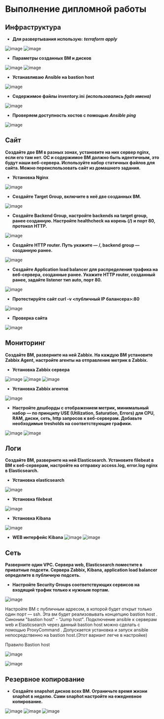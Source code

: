 # Выполнение дипломной работы

## Инфраструктура
- **Для развертывания использую:** ***terraform apply***

![image](https://github.com/SergeySS72/Diplom/assets/134854727/d256df04-0ead-4c7b-bffb-a9f8cd491073)
![image](https://github.com/SergeySS72/Diplom/assets/134854727/6970ade2-870a-4522-879d-48a42f5ccaf9)

- **Параметры созданных ВМ и дисков**

![image](https://github.com/SergeySS72/Diplom/assets/134854727/e2c41982-5ffb-4ef2-9f61-00dfbf1af87f)
![image](https://github.com/SergeySS72/Diplom/assets/134854727/277b5d01-b82f-4708-862b-6ed4fd52cb46)

- **Устанавливаю Ansible на bastion host**

![image](https://github.com/SergeySS72/Diplom/assets/134854727/d8db223f-e167-443d-8e3a-7c5beaf9ad03)

- **Содержимое файлы inventory.ini** ***(использовались fqdn имена)***

![image](https://github.com/SergeySS72/Diplom/assets/134854727/2db56a98-b8ea-4cb2-9b68-b5d1207cf448)

- **Проверяем доступность хостов с помощью** ***Ansible ping***

![image](https://github.com/SergeySS72/Diplom/assets/134854727/056b9e41-d41a-44ac-b945-9dd787df14e4)

## Сайт
****Создайте две ВМ в разных зонах, установите на них сервер nginx, если его там нет. ОС и содержимое ВМ должно быть идентичным, это будут наши веб-сервера.
Используйте набор статичных файлов для сайта. Можно переиспользовать сайт из домашнего задания.****

- **Установка Nginx**

![image](https://github.com/SergeySS72/Diplom/assets/134854727/e7a86b25-cd85-4423-86a0-1f4e1c8b2d66)

- **Создайте Target Group, включите в неё две созданных ВМ.**

![image](https://github.com/SergeySS72/Diplom/assets/134854727/02c555a5-8019-41e8-85d1-976a0a9b09ef)

- **Создайте Backend Group, настройте backends на target group, ранее созданную. Настройте healthcheck на корень (/) и порт 80, протокол HTTP.**

![image](https://github.com/SergeySS72/Diplom/assets/134854727/490c2928-f10f-4fbb-8e11-3b41b2bf7f1a)

- **Создайте HTTP router. Путь укажите — /, backend group — созданную ранее.**

![image](https://github.com/SergeySS72/Diplom/assets/134854727/6e96bea2-35bb-4e68-a703-5db408c28e2e)

- **Создайте Application load balancer для распределения трафика на веб-сервера, созданные ранее. Укажите HTTP router, созданный ранее, задайте listener тип auto, порт 80.**

![image](https://github.com/SergeySS72/Diplom/assets/134854727/4b7ac277-29d9-4446-9b78-6019326cd871)

- **Протестируйте сайт curl -v <публичный IP балансера>:80**

![image](https://github.com/SergeySS72/Diplom/assets/134854727/294dddf9-36b7-430d-9b2f-d30ec472932d)

- **Проверка сайта**

![image](https://github.com/SergeySS72/Diplom/assets/134854727/a3e0b7f0-5cad-4799-a4ca-3517284a1625)

## Мониторинг

****Создайте ВМ, разверните на ней Zabbix. На каждую ВМ установите Zabbix Agent, настройте агенты на отправление метрик в Zabbix.****
 
- **Установка Zabbix сервера**

![image](https://github.com/SergeySS72/Diplom/assets/134854727/ceb9a2a7-196d-4af3-84a0-018c47d40f4c)
![image](https://github.com/SergeySS72/Diplom/assets/134854727/eee4cbd9-67c9-44ce-a646-249d2b7ea186)
![image](https://github.com/SergeySS72/Diplom/assets/134854727/10884870-eb6f-40d8-a188-a8aaabe87842)

- **Установка Zabbix агентов**

![image](https://github.com/SergeySS72/Diplom/assets/134854727/643e5b21-3348-4029-9731-69814e573011)

- **Настройте дешборды с отображением метрик, минимальный набор — по принципу USE (Utilization, Saturation, Errors) для CPU, RAM, диски, сеть, http запросов к веб-серверам. Добавьте необходимые tresholds на соответствующие графики.**

![image](https://github.com/SergeySS72/Diplom/assets/134854727/930f1148-34b7-4af8-95c9-2b8dde7e6cb7)
![image](https://github.com/SergeySS72/Diplom/assets/134854727/25b292f7-0477-40ef-87b5-30df5c3209af)

## Логи

****Cоздайте ВМ, разверните на ней Elasticsearch. Установите filebeat в ВМ к веб-серверам, настройте на отправку access.log, error.log nginx в Elasticsearch.****

- **Установка elasticsearch**

![image](https://github.com/SergeySS72/Diplom/assets/134854727/a7fa2c72-1f1e-41df-abd6-192b02041853)

- **Установка filebeat**

![image](https://github.com/SergeySS72/Diplom/assets/134854727/6f8add5e-4b57-4a4d-8c4a-92b753142909)

- **Установка Kibana**

![image](https://github.com/SergeySS72/Diplom/assets/134854727/71dd326b-3b9d-4136-867a-cf8ef647b8e3)

- **WEB интерфейс Kibana**
![image](https://github.com/SergeySS72/Diplom/assets/134854727/097b45ce-88d1-4cd8-9f4e-fd1eef53ff52)
![image](https://github.com/SergeySS72/Diplom/assets/134854727/a96035c2-ef8b-4c70-9246-2278ebae2611)

## Сеть

****Разверните один VPC. Сервера web, Elasticsearch поместите в приватные подсети. Сервера Zabbix, Kibana, application load balancer определите в публичную подсеть.****
- **Настройте Security Groups соответствующих сервисов на входящий трафик только к нужным портам.**

![image](https://github.com/SergeySS72/Diplom/assets/134854727/6c6dd5e8-5b06-476c-b55b-6d2143d6cb7f)

Настройте ВМ с публичным адресом, в которой будет открыт только один порт — ssh. Эта вм будет реализовывать концепцию bastion host . Синоним "bastion host" - "Jump host". Подключение ansible к серверам web и Elasticsearch через данный bastion host можно сделать с помощью ProxyCommand . Допускается установка и запуск ansible непосредственно на bastion host.(Этот вариант легче в настройке)

Правило Bastion host

![image](https://github.com/SergeySS72/Diplom/assets/134854727/e323e657-4801-4e8c-884e-4fb7373a6003)

![image](https://github.com/SergeySS72/Diplom/assets/134854727/77b74bf8-bff9-4c14-9cc6-c80e0aea2cfc)

## Резервное копирование

- **Создайте snapshot дисков всех ВМ. Ограничьте время жизни snaphot в неделю. Сами snaphot настройте на ежедневное копирование.**

![image](https://github.com/SergeySS72/Diplom/assets/134854727/f2b80104-6857-4d20-bbfc-48d5c52c975f)
![image](https://github.com/SergeySS72/Diplom/assets/134854727/17a7ce69-9037-4103-b368-edc2d1047a8a)
![image](https://github.com/SergeySS72/Diplom/assets/134854727/fe1553de-9d5f-454b-83bf-bc4545a4c9ff)
